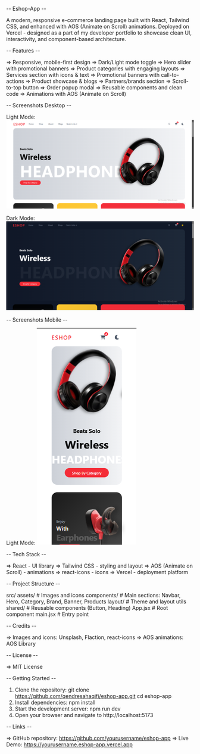 -- Eshop-App --

A modern, responsive e-commerce landing page built with React, Tailwind CSS, and enhanced with AOS (Animate on Scroll) animations.
Deployed on Vercel - designed as a part of my developer portfolio to showcase clean UI, interactivity, and component-based architecture.


-- Features --

=> Responsive, mobile-first design
=> Dark/Light mode toggle
=> Hero slider with promotional banners
=> Product categories with engaging layouts
=> Services section with icons & text
=> Promotional banners with call-to-actions
=> Product showcase & blogs
=> Partners/brands section
=> Scroll-to-top button
=> Order popup modal
=> Reusable components and clean code
=> Animations with AOS (Animate on Scroll) 


-- Screenshots Desktop --

Light Mode: 
 ![Light-mode](screenshots/light-mode.png) 

Dark Mode:
 ![Dark-mode](screenshots/dark-mode.png) 

-- Screenshots Mobile --

Light Mode:
![Light-mode-mobile](screenshots/light-mode-mobile.png)


-- Tech Stack --

=> React - UI library
=> Tailwind CSS - styling and layout
=> AOS (Animate on Scroll) - animations
=> react-icons - icons
=> Vercel - deployment platform


-- Project Structure --

src/
assets/         # Images and icons
components/     # Main sections: Navbar, Hero, Category, Brand, Banner, Products
layout/         # Theme and layout utils
shared/         # Reusable components (Button, Heading)
App.jsx         # Root component
main.jsx        # Entry point


-- Credits --

=> Images and icons: Unsplash, Flaction, react-icons
=> AOS animations: AOS Library


-- License --

=> MIT License


-- Getting Started --

1. Clone the repository:
    git clone https://github.com/qendresahaqifi/eshop-app.git
    cd eshop-app
2. Install dependencies:
    npm install
3. Start the development server:
    npm run dev
4. Open your browser and navigate to http://localhost:5173


-- Links --

=> GitHub repository: https://github.com/yourusername/eshop-app
=> Live Demo: https://yourusername.eshop-app.vercel.app
